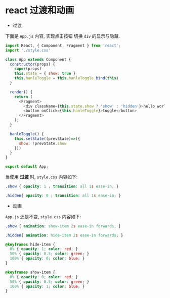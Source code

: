 # react 过渡和动画

- 过渡

下面是 `App.js` 内容, 实现点击按钮 切换 `div` 的显示与隐藏.

```js
import React, { Component, Fragment } from 'react';
import './style.css'

class App extends Component {
  constructor(props) {
    super(props)
    this.state = { show: true }
    this.hanleToggle = this.hanleToggle.bind(this)
  }

  render() {
    return (
      <Fragment>
        <div className={this.state.show ? 'show' : 'hidden'}>hello world</div>
        <button onClick={this.hanleToggle}>toggle</button>
      </Fragment>
    );
  }

  hanleToggle() {
    this.setState((prevState)=>({
      show: !prevState.show
    }))
  }
}

export default App;
```

当使用 **过渡** 时, `style.css` 内容如下:

```css {1,3}
.show { opacity: 1 ; transition: all 1s ease-in; }

.hidden{ opacity: 0 ; transition: all 1s ease-in; }
```

- 动画

`App.js` 还是不变, `style.css` 内容如下:

```css {1,3,5,11}
.show { animation: show-item 2s ease-in forwards; }

.hidden{ animation: hide-item 2s ease-in forwards; }

@keyframes hide-item {
  0% { opacity: 1; color: red; }
  50% { opacity: 0.5; color: green; }
  100% { opacity: 0; color: blue; }
}

@keyframes show-item {
  0% { opacity: 0; color: red; }
  50% { opacity: 0.5; color: green; }
  100% { opacity: 1; color: blue; }
}
```